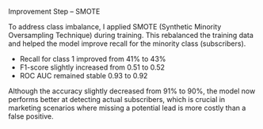 Improvement Step – SMOTE

To address class imbalance, I applied SMOTE (Synthetic Minority Oversampling Technique) during training. This rebalanced the training data and helped the model improve recall for the minority class (subscribers).

- Recall for class 1 improved from 41% to 43%
- F1-score slightly increased from 0.51 to 0.52
- ROC AUC remained stable 0.93 to 0.92

Although the accuracy slightly decreased from 91% to 90%, the model now performs better at detecting actual subscribers, which is crucial in marketing scenarios where missing a potential lead is more costly than a false positive.
